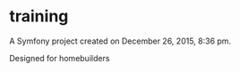 training
========

A Symfony project created on December 26, 2015, 8:36 pm.

Designed for homebuilders